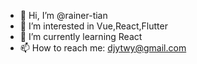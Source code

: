 - 👋 Hi, I’m @rainer-tian
- 👀 I’m interested in Vue,React,Flutter
- 🌱 I’m currently learning React
- 📫 How to reach me: djytwy@gmail.com

<!---
rainer-tian/rainer-tian is a ✨ special ✨ repository because its `README.md` (this file) appears on your GitHub profile.
You can click the Preview link to take a look at your changes.
--->
